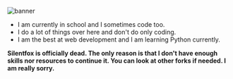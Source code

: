 ![banner](https://raw.githubusercontent.com/hyperio546/hyperio546/main/cover.png)
- I am currently in school and I sometimes code too.
- I do a lot of things over here and don't do only coding.
- I am the best at web development and I am learning Python currently.

**Silentfox is officially dead. The only reason is that I don't have enough skills nor resources to continue it. You can look at other forks if needed. I am really sorry.**
